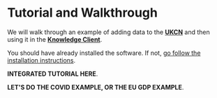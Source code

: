 # Tutorial and Walkthrough

We will walk through an example of adding data to the [__UKCN__](sharingservice.md) and then using it in the [__Knowledge Client__](knowledgeclient.md).

You should have already installed the software. If not, [go follow the installation instructions](install.md).

__INTEGRATED TUTORIAL HERE__.

__LET'S DO THE COVID EXAMPLE, OR THE EU GDP EXAMPLE__.

